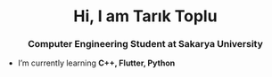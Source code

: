 <h1 align="center">Hi, I am Tarık Toplu</h1>
<h3 align="center">Computer Engineering Student at Sakarya University</h3>

- I’m currently learning **C++, Flutter, Python**
